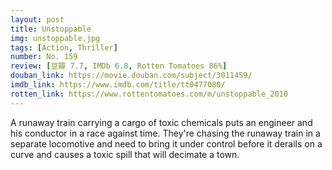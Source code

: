 ```yaml
---
layout: post 
title: Unstoppable
img: unstoppable.jpg
tags: [Action, Thriller]
number: No. 159
review: [豆瓣 7.7, IMDb 6.8, Rotten Tomatoes 86%]
douban_link: https://movie.douban.com/subject/3011459/
imdb_link: https://www.imdb.com/title/tt0477080/
rotten_link: https://www.rottentomatoes.com/m/unstoppable_2010
---
```


A runaway train carrying a cargo of toxic chemicals puts an engineer and his conductor in a race against time. They're chasing the runaway train in a separate locomotive and need to bring it under control before it derails on a curve and causes a toxic spill that will decimate a town.